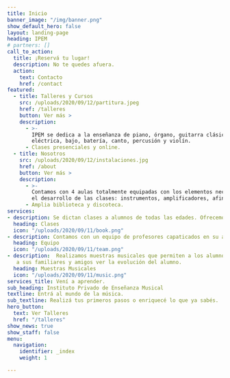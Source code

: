 ```yaml
---
title: Inicio
banner_image: "/img/banner.png"
show_default_hero: false
layout: landing-page
heading: IPEM
# partners: []
call_to_action:
  title: ¡Reservá tu lugar!
  description: No te quedes afuera.
  action:
    text: Contacto 
    href: /contact
featured:
  - title: Talleres y Cursos
    src: /uploads/2020/09/12/partitura.jpeg
    href: /talleres
    button: Ver más >
    description:
      - >-
        IPEM se dedica a la enseñanza de piano, órgano, guitarra clásica y
        eléctrica, bajo, batería, canto, percusión y violín.
      - Clases presenciales y online.
  - title: Nosotros
    src: /uploads/2020/09/12/instalaciones.jpg
    href: /about
    button: Ver más >
    description:
      - >-
        Contamos con 4 aulas totalmente equipadas con los elementos necesarios para
        el desarrollo de las clases: instrumentos, amplificadores, afinadores, cables, atriles, reproductores de audio, etc.
      - Amplia biblioteca y discoteca.
services:
- description: Se dictan clases a alumnos de todas las edades. Ofrecemos amplios horarios para mayor comidad de nuestros alumnos.
  heading: Clases
  icon: "/uploads/2020/09/11/book.png"
- description: Contamos con un equipo de profesores capaticados en su área.
  heading: Equipo
  icon: "/uploads/2020/09/11/team.png"
- description:  Realizamos muestras musicales que permiten a los alumnos vivir la experiencia de tocar en un escenario y
   a sus familiares y amigos ver la evolución del alumno.
  heading: Muestras Musicales
  icon: "/uploads/2020/09/11/music.png"
services_title: Vení a aprender.
sub_heading: Instituto Privado de Enseñanza Musical
textline: Entrá al mundo de la música.
sub_textline: Realizá tus primeros pasos o enriquecé lo que ya sabés.
hero_button:
  text: Ver Talleres
  href: "/talleres"
show_news: true
show_staff: false
menu:
  navigation:
    identifier: _index
    weight: 1

---
```

